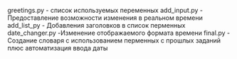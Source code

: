 greetings.py - список используемых переменных
add_input.py - Предоставление возможности изменения в реальном времени
add_list_py - Добавления заголовков в список перменных
date_changer.py -Изменение отображаемого формата времени
final.py - Создание словаря с использованием перменных с прошлых заданий плюс автоматизация ввода даты
